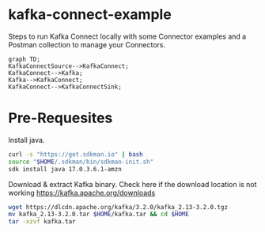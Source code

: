 # kafka-connect-example
Steps to run Kafka Connect locally with some Connector examples and a Postman collection to manage your Connectors.

```mermaid
graph TD;
KafkaConnectSource-->KafkaConnect;
KafkaConnect-->Kafka;
Kafka-->KafkaConnect;
KafkaConnect-->KafkaConnectSink;
```
  

# Pre-Requesites

Install java.
```bash
curl -s "https://get.sdkman.io" | bash
source "$HOME/.sdkman/bin/sdkman-init.sh"
sdk install java 17.0.3.6.1-amzn
```

Download & extract Kafka binary. Check here if the download location is not working https://kafka.apache.org/downloads
```bash
wget https://dlcdn.apache.org/kafka/3.2.0/kafka_2.13-3.2.0.tgz
mv kafka_2.13-3.2.0.tar $HOME/kafka.tar && cd $HOME
tar -xzvf kafka.tar
```

